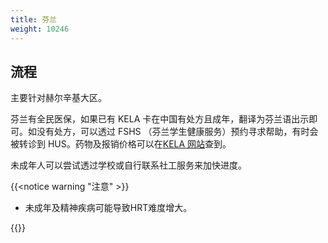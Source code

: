 ```yaml
---
title: 芬兰
weight: 10246
---
```


## 流程

主要针对赫尔辛基大区。

芬兰有全民医保，如果已有 KELA 卡在中国有处方且成年，翻译为芬兰语出示即可。如没有处方，可以透过 FSHS （芬兰学生健康服务）预约寻求帮助，有时会被转诊到 HUS。药物及报销价格可以在[KELA 网站](https://asiointi.kela.fi/laakekys_app/LaakekysApplication?kieli=en)查到。

未成年人可以尝试透过学校或自行联系社工服务来加快进度。

{{<notice warning "注意" >}}

- 未成年及精神疾病可能导致HRT难度增大。

{{</notice>}}
